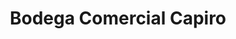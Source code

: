 ---
title: "Bodega Comercial Capiro"
url: /santa-clara/bodega-comercial-capiro/
shop: Lebensmittel
---